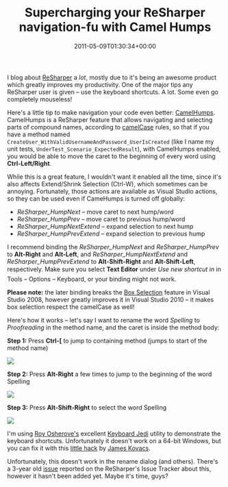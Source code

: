 ﻿---
title: Supercharging your ReSharper navigation-fu with Camel Humps
date: 2011-05-09T01:30:34+00:00
---
I blog about <a href="http://www.jetbrains.com/resharper/" target="_blank">ReSharper</a> a *lot*, mostly due to it's being an awesome product which greatly improves my productivity. One of the major tips any ReSharper user is given &ndash; use the keyboard shortcuts. A lot. Some even go completely mouseless!

Here's a little tip to make navigation your code even better: <a href="http://blogs.jetbrains.com/dotnet/2008/02/resharper-in-detail-camelhumps/" target="_blank">CamelHumps</a>. CamelHumps is a ReSharper feature that allows navigating and selecting parts of compound names, according to <a href="http://en.wikipedia.org/wiki/CamelCase" target="_blank">camelCase</a> rules, so that if you have a method named `CreateUser_WithValidUsernameAndPassword_UserIsCreated` (like I name my unit tests, `UnderTest_Scenario_ExpectedResult`), with CamelHumps enabled, you would be able to move the caret to the beginning of every word using **Ctrl-Left/Right**.

While this is a great feature, I wouldn't want it enabled all the time, since it's also affects Extend/Shrink Selection (Ctrl-W), which sometimes can be annoying. Fortunately, those actions are available as Visual Studio actions, so they can be used even if CameHumps is turned off globally:

  * _ReSharper_HumpNext_ &#8211; move caret to next hump/word
  * _ReSharper_HumpPrev_ &#8211; move caret to previous hump/word
  * _ReSharper_HumpNextExtend_ &#8211; expand selection to next hump
  * _ReSharper_HumpPrevExtend_ &#8211; expand selection to previous hump

I recommend binding the _ReSharper_HumpNext_ and _ReSharper_HumpPrev_ to **Alt-Right** and **Alt-Left**, and _ReSharper_HumpNextExtend_ and _ReSharper_HumpPrevExtend_ to **Alt-Shift-Right** and **Alt-Shift-Left**, respectively. Make sure you select **Text Editor** under *Use new shortcut in* in Tools &ndash; Options &ndash; Keyboard, or your binding might not work.

**Please note:** the later binding breaks the <a href="http://weblogs.asp.net/scottgu/archive/2010/04/26/box-selection-and-multi-line-editing-with-vs-2010.aspx" target="_blank">Box Selection</a> feature in Visual Studio 2008, however greatly improves it in Visual Studio 2010 &ndash; it makes box selection respect the camelCase as well!

Here's how it works &ndash; let's say I want to rename the word _Spelling_ to _Proofreading_ in the method name, and the caret is inside the method body:

**Step 1:** Press **Ctrl-[** to jump to containing method (jumps to start of the method name)

![](http://i0.wp.com/hmemcpy.com/wp-content/uploads/2011/05/09-05-2011-00-56-01.png)

**Step 2:** Press **Alt-Right** a few times to jump to the beginning of the word Spelling

![](http://i2.wp.com/hmemcpy.com/wp-content/uploads/2011/05/09-05-2011-00-57-24.png)

**Step 3:** Press **Alt-Shift-Right** to select the word Spelling

![](http://i0.wp.com/hmemcpy.com/wp-content/uploads/2011/05/09-05-2011-00-57-53.png)

I'm using <a href="http://osherove.com/" target="_blank">Roy Osherove's</a> excellent <a href="http://osherove.com/blog/2007/6/3/train-to-be-a-keyboard-master-with-keyboard-jedi.html" target="_blank">Keyboard Jedi</a> utility to demonstrate the keyboard shortcuts. Unfortunately it doesn't work on a 64-bit Windows, but you can fix it with this <a href="http://codebetter.com/jameskovacs/2008/04/25/keyboard-jedi-on-vista-x64/" target="_blank">little hack</a> by <a href="http://jameskovacs.com/" target="_blank">James Kovacs</a>.

Unfortunately, this doesn't work in the rename dialog (and others). There's a 3-year old <a href="http://youtrack.jetbrains.net/issue/RSRP-40844" target="_blank">issue</a> reported on the ReSharper's Issue Tracker about this, however it hasn't been added yet. Maybe it's time, guys?
